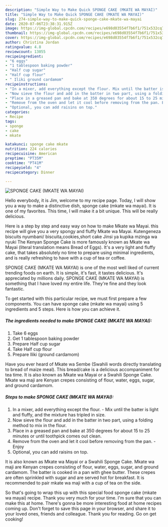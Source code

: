 ```yaml
---
description: "Simple Way to Make Quick SPONGE CAKE (MKATE WA MAYAI)"
title: "Simple Way to Make Quick SPONGE CAKE (MKATE WA MAYAI)"
slug: 274-simple-way-to-make-quick-sponge-cake-mkate-wa-mayai
date: 2020-07-06T23:38:31.915Z
image: https://img-global.cpcdn.com/recipes/e698d03554f7b6f1/751x532cq70/sponge-cake-mkate-wa-mayai-recipe-main-photo.jpg
thumbnail: https://img-global.cpcdn.com/recipes/e698d03554f7b6f1/751x532cq70/sponge-cake-mkate-wa-mayai-recipe-main-photo.jpg
cover: https://img-global.cpcdn.com/recipes/e698d03554f7b6f1/751x532cq70/sponge-cake-mkate-wa-mayai-recipe-main-photo.jpg
author: Christina Jordan
ratingvalue: 4.8
reviewcount: 13055
recipeingredient:
- "6 eggs"
- "1 tablespoon baking powder"
- "Half cup sugar"
- "Half cup flour"
- " Iliki ground cardamom"
recipeinstructions:
- "In a mixer, add everything except the flour. Mix until the batter is light and fluffy, and the mixture has tripled in size."
- "Now sieve the flour and add in the batter in two part, using a folding method to mix in the flour."
- "Place in a greased pan and bake at 350 degrees for about 15 to 25 minutes or until toothpick comes out clean."
- "Remove from the oven and let it cool before removing from the pan. Enjoy"
- "Optional, you can add raisins on top."
categories:
- Recipe
tags:
- sponge
- cake
- mkate

katakunci: sponge cake mkate 
nutrition: 224 calories
recipecuisine: American
preptime: "PT35M"
cooktime: "PT41M"
recipeyield: "4"
recipecategory: Dinner

---
```



![SPONGE CAKE (MKATE WA MAYAI)](https://img-global.cpcdn.com/recipes/e698d03554f7b6f1/751x532cq70/sponge-cake-mkate-wa-mayai-recipe-main-photo.jpg)

Hello everybody, it is Jim, welcome to my recipe page. Today, I will show you a way to make a distinctive dish, sponge cake (mkate wa mayai). It is one of my favorites. This time, I will make it a bit unique. This will be really delicious.

Here is a step by step and easy way on how to make Mkate wa Mayai. this recipe will give you a very spongy and fluffy Mkate wa Mayai. Kutengeneza biscuits nyumbani/ biscuita,cookies,short cake Jinsi ya kupika mzinga wa nyuki The Kenyan Sponge Cake is more famously known as Mkate wa Mayai (literal translation means Bread of Eggs). It&#39;s a very light and fluffy cake, that takes absolutely no time to prepare using minimal ingredients, and is really refreshing to have with a cup of tea or coffee.

SPONGE CAKE (MKATE WA MAYAI) is one of the most well liked of current trending foods on earth. It is simple, it's fast, it tastes delicious. It's appreciated by millions daily. SPONGE CAKE (MKATE WA MAYAI) is something that I have loved my entire life. They're fine and they look fantastic.


To get started with this particular recipe, we must first prepare a few components. You can have sponge cake (mkate wa mayai) using 5 ingredients and 5 steps. Here is how you can achieve it.

<!--inarticleads1-->

##### The ingredients needed to make SPONGE CAKE (MKATE WA MAYAI):

1. Take 6 eggs
1. Get 1 tablespoon baking powder
1. Prepare Half cup sugar
1. Take Half cup flour
1. Prepare  Iliki (ground cardamom)


Have you ever heard of Mkate wa Sembe (Swahili words directly translating to bread of maize meal). This bread/cake is a delicious accompaniment for tea time. It is also known as Mkate wa Mayai or a Swahili Sponge Cake. Mkate wa maji are Kenyan crepes consisting of flour, water, eggs, sugar, and ground cardamom. 

<!--inarticleads2-->

##### Steps to make SPONGE CAKE (MKATE WA MAYAI):

1. In a mixer, add everything except the flour. - Mix until the batter is light and fluffy, and the mixture has tripled in size.
1. Now sieve the flour and add in the batter in two part, using a folding method to mix in the flour.
1. Place in a greased pan and bake at 350 degrees for about 15 to 25 minutes or until toothpick comes out clean.
1. Remove from the oven and let it cool before removing from the pan. - Enjoy
1. Optional, you can add raisins on top.


It is also known as Mkate wa Mayai or a Swahili Sponge Cake. Mkate wa maji are Kenyan crepes consisting of flour, water, eggs, sugar, and ground cardamom. The batter is cooked in a pan with ghee butter. These crepes are often sprinkled with sugar and are served hot for breakfast. It is recommended to pair mkate wa maji with a cup of tea on the side. 

So that's going to wrap this up with this special food sponge cake (mkate wa mayai) recipe. Thank you very much for your time. I'm sure that you can make this at home. There's gonna be more interesting food at home recipes coming up. Don't forget to save this page in your browser, and share it to your loved ones, friends and colleague. Thank you for reading. Go on get cooking!
